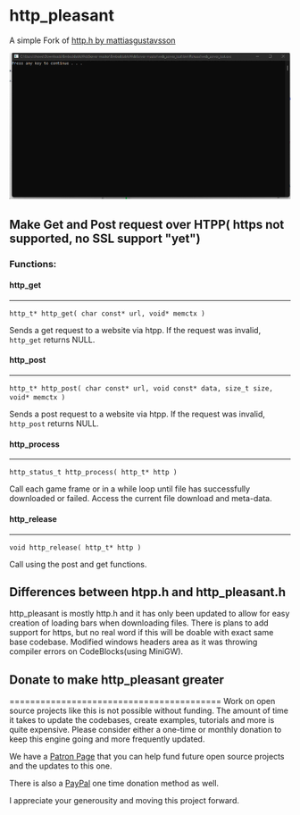 # http_pleasant
A simple Fork of [http.h by mattiasgustavsson](https://github.com/mattiasgustavsson/libs) 

![Redownloading CodeBlocks from my site](https://raw.githubusercontent.com/pawbyte/http_pleasant/main/gfx/console_downloader_via_http.gif)

## Make Get and Post request over HTPP( https not supported, no SSL support "yet")

### Functions:

#### http_get
--------

    http_t* http_get( char const* url, void* memctx )

Sends a get request to a website via htpp.  If the request was invalid, `http_get` returns NULL.


#### http_post
---------

    http_t* http_post( char const* url, void const* data, size_t size, void* memctx )

  Sends a post request to a website via htpp.  If the request was invalid, `http_post` returns NULL.


#### http_process
------------

    http_status_t http_process( http_t* http )

  Call each game frame or in a while loop until file has successfully downloaded or failed.
   Access the current file download and meta-data.


#### http_release
------------

    void http_release( http_t* http )

  Call using the post and get functions.
  
## Differences between htpp.h and http_pleasant.h

http_pleasant is mostly http.h and it has only been updated to allow for easy creation of loading bars when downloading files.
There is plans to add support for https, but no real word if this will be doable with exact same base codebase.
Modified windows headers area as it was throwing compiler errors on CodeBlocks(using MiniGW).

## Donate to make http_pleasant greater
=========================================
Work on open source projects like this is not possible without funding. The amount of time it takes to update the codebases, create examples, tutorials and more is quite expensive. Please consider either a one-time or monthly donation to keep this engine going and more frequently updated. 

We have a [Patron Page](https://www.patreon.com/pawbyte?ty=h) that you can help fund future open source projects and the updates to this one.

There is also a [PayPal](http://www.pawbyte.com/donate/) one time donation method as well. 

I appreciate your generousity and moving this project forward. 
